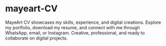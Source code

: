 # mayeart-CV
MayeArt CV showcases my skills, experience, and digital creations. Explore my portfolio, download my resume, and connect with me through WhatsApp, email, or Instagram. Creative, professional, and ready to collaborate on digital projects.
